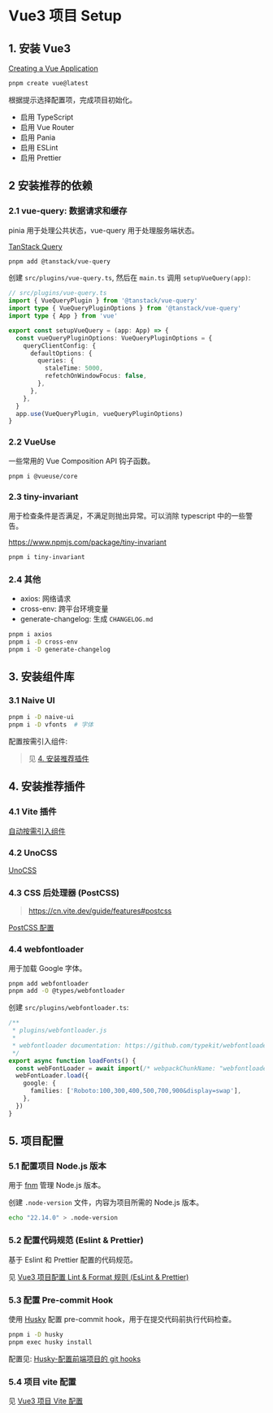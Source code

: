# Vue3 项目 Setup

## 1. 安装 Vue3

[Creating a Vue Application](https://vuejs.org/guide/quick-start.html#creating-a-vue-application)

```bash
pnpm create vue@latest
```

根据提示选择配置项，完成项目初始化。

* 启用 TypeScript
* 启用 Vue Router
* 启用 Pania
* 启用 ESLint
* 启用 Prettier

## 2 安装推荐的依赖

### 2.1 vue-query: 数据请求和缓存

pinia 用于处理公共状态，vue-query 用于处理服务端状态。

[TanStack Query](https://tanstack.com/query/latest/docs/framework/vue/overview)

```bash
pnpm add @tanstack/vue-query
```

创建 `src/plugins/vue-query.ts`, 然后在 `main.ts` 调用 `setupVueQuery(app)`:

```typescript
// src/plugins/vue-query.ts
import { VueQueryPlugin } from '@tanstack/vue-query'
import type { VueQueryPluginOptions } from '@tanstack/vue-query'
import type { App } from 'vue'

export const setupVueQuery = (app: App) => {
  const vueQueryPluginOptions: VueQueryPluginOptions = {
    queryClientConfig: {
      defaultOptions: {
        queries: {
          staleTime: 5000,
          refetchOnWindowFocus: false,
        },
      },
    },
  }
  app.use(VueQueryPlugin, vueQueryPluginOptions)
}
```

### 2.2 VueUse

一些常用的 Vue Composition API 钩子函数。

```bash
pnpm i @vueuse/core
```

### 2.3 tiny-invariant

用于检查条件是否满足，不满足则抛出异常。可以消除 typescript 中的一些警告。

<https://www.npmjs.com/package/tiny-invariant>

```bash
pnpm i tiny-invariant
```

### 2.4 其他

* axios: 网络请求
* cross-env: 跨平台环境变量
* generate-changelog: 生成 `CHANGELOG.md`

```bash
pnpm i axios
pnpm i -D cross-env
pnpm i -D generate-changelog
```

## 3. 安装组件库

### 3.1 Naive UI

```bash
pnpm i -D naive-ui
pnpm i -D vfonts  # 字体
```

配置按需引入组件:

> 见 [4. 安装推荐插件](#4-安装推荐插件)

## 4. 安装推荐插件

### 4.1 Vite 插件

[自动按需引入组件](./Vue3自动按需引入组件(unplugin-vue-components).md)

### 4.2 UnoCSS

[UnoCSS](./Vue3%20UnoCSS安装和配置.md)

### 4.3 CSS 后处理器 (PostCSS)

> <https://cn.vite.dev/guide/features#postcss>

[PostCSS 配置](./Vue3%20PostCSS配置.md)

### 4.4 webfontloader

用于加载 Google 字体。

```bash
pnpm add webfontloader
pnpm add -O @types/webfontloader
```

创建 `src/plugins/webfontloader.ts`:

```typescript
/**
 * plugins/webfontloader.js
 *
 * webfontloader documentation: https://github.com/typekit/webfontloader
 */
export async function loadFonts() {
  const webFontLoader = await import(/* webpackChunkName: "webfontloader" */ 'webfontloader')
  webFontLoader.load({
    google: {
      families: ['Roboto:100,300,400,500,700,900&display=swap'],
    },
  })
}
```

## 5. 项目配置

### 5.1 配置项目 Node.js 版本

用于 [fnm](https://github.com/Schniz/fnm?tab=readme-ov-file) 管理 Node.js 版本。

创建 `.node-version` 文件，内容为项目所需的 Node.js 版本。

```bash
echo "22.14.0" > .node-version
```

### 5.2 配置代码规范 (Eslint & Prettier)

基于 Eslint 和 Prettier 配置的代码规范。

见 [Vue3 项目配置 Lint & Format 规则 (EsLint & Prettier)](./Vue3项目配置Lint&Format规则(EsLint&Prettier).md)

### 5.3 配置 Pre-commit Hook

使用 [Husky](https://typicode.github.io/husky/) 配置 pre-commit hook，用于在提交代码前执行代码检查。

```bash
pnpm i -D husky
pnpm exec husky install
```

配置见: [Husky-配置前端项目的 git hooks](../Husky-配置前端项目的git%20hooks.md)

### 5.4 项目 vite 配置

见 [Vue3 项目 Vite 配置](./Vue3项目Vite配置.md)
